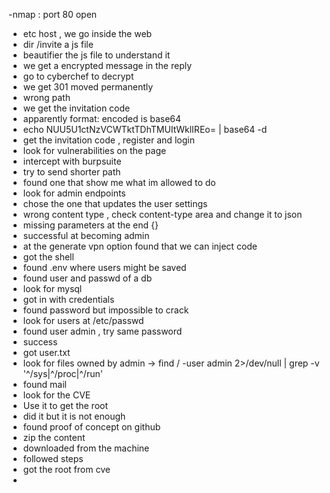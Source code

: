 -nmap : port 80 open
- etc host , we go inside the web
- dir /invite a js file 
- beautifier the js file to understand it
- we get a encrypted message in the reply
- go to cyberchef to decrypt
- we get 301 moved permanently
- wrong path
- we get the invitation code
- apparently format: encoded is base64
- echo NUU5U1ctNzVCWTktTDhTMUItWklIREo= | base64 -d  
- get the invitation code , register and login 
- look for vulnerabilities on the page 
- intercept with burpsuite
- try to send shorter path
- found one that show me what im allowed to do
- look for admin endpoints
- chose the one that updates the user settings 
- wrong content type , check content-type area and change it to json
- missing parameters at the end {}
- successful at becoming admin 
- at the generate vpn option found that we can inject code
- got the shell 
- found .env where users might be saved
- found user and passwd of a db
- look for mysql 
- got in with credentials
- found password but impossible to crack 
- look for users at /etc/passwd
- found user admin , try same password
- success
- got user.txt
- look for files owned by admin -> find / -user admin 2>/dev/null | grep -v '^/sys\|^/proc\|^/run'
- found mail 
- look for the CVE 
- Use it to get the root 
- did it but it is not enough 
- found proof of concept on github 
- zip the content 
- downloaded from the machine 
- followed steps 
- got the root from cve
- 